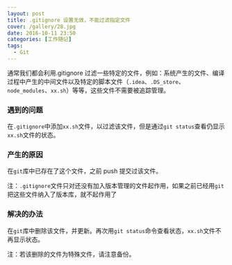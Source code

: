 ```yaml
---
layout: post
title: .gitignore 设置无效，不能过滤指定文件
cover: /gallery/28.jpg
date: 2016-10-11 23:50
categories: [工作随记]
tags: 
  - Git
---
```


通常我们都会利用.gitignore 过滤一些特定的文件，例如：系统产生的文件、编译过程中产生的中间文件以及特定的脚本文件（`.idea`、`.DS_store`、`node_modules`、`xx.sh`）等等，这些文件不需要被追踪管理。

### 遇到的问题

在`.gitignore`中添加`xx.sh`文件，以过滤该文件，但是通过`git status`查看仍显示`xx.sh`文件的状态。

### 产生的原因

在`git`库中已存在了这个文件，之前 push 提交过该文件。

注：`.gitignore`文件只对还没有加入版本管理的文件起作用，如果之前已经用`git`把这些文件纳入了版本库，就不起作用了

### 解决的办法

在`git`库中删除该文件，并更新。再次用`git status`命令查看状态，`xx.sh`文件不再显示状态。

注：若该删除的文件为特殊文件，请注意备份。
